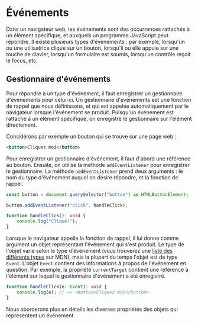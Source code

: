 # Événements

Dans un navigateur web, les événements sont des occurrences rattachés à
un élément spécifique, et auxquels un programme JavaScript peut
répondre. Il existe plusieurs types d'événements : par exemple,
lorsqu'un ou une utilisatrice clique sur un bouton, lorsqu'il ou elle
appuie sur une touche de clavier, lorsqu'un formulaire est soumis,
lorsqu'un contrôle reçoit le focus, etc.

## Gestionnaire d'événements

Pour répondre à un type d'événement, il faut enregistrer un gestionnaire
d'événements pour celui-ci. Un gestionnaire d'événements est une
fonction de rappel que nous définissons, et qui est appelée
automatiquement par le navigateur lorsque l'événement se produit.
Puisqu'un événement est rattaché à un élément spécifique, on enregistre
le gestionnaire sur l'élément directement.

Considérons par exemple un bouton qui se trouve sur une page web : 

```html
<button>Cliquez moi</button>
```

Pour enregistrer un gestionnaire d'événement, il faut d'abord une
référence au bouton. Ensuite, on utilise la méthode `addEventListener`
pour enregistrer le gestionnaire. La méthode `addEventListener` prend
deux arguments : le nom du type d'événement auquel on désire répondre,
et la fonction de rappel.

```ts
const button = document.querySelector("button") as HTMLButtonElement;

button.addEventListener("click", handleClick);

function handleClick(): void {
    console.log("Cliqué!");
}
```

Lorsque le navigateur appelle la fonction de rappel, il lui donne comme
argument un objet représentant l'événement qui s'est produit. Le type de
l'objet varie selon le type d'événement (vous trouverez une [liste des
différents types][MDN] sur MDN), mais la plupart du temps l'objet est de
type `Event`. L'objet `Event` contient des informations à propos de
l'événement en question. Par exemple, la propriété `currentTarget`
contient une référence à l'élément sur lequel le gestionnaire
d'événement a été enregistré.

[MDN]:
https://developer.mozilla.org/fr/docs/Web/API/Event#interfaces_basées_sur_event

```ts
function handleClick(e: Event): void {
    console.log(e); // => <button>Cliquez moi</button>
}
```

Nous aborderons plus en détails les diverses propriétés des objets qui
représentent un événement.
